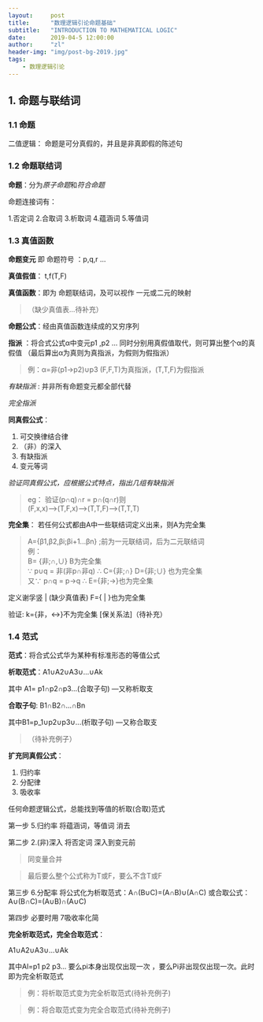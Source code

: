 ```yaml
---
layout:     post
title:      "数理逻辑引论命题基础"
subtitle:   "INTRODUCTION TO MATHEMATICAL LOGIC"
date:       2019-04-5 12:00:00
author:     "zl"
header-img: "img/post-bg-2019.jpg"
tags:
    - 数理逻辑引论
---
```


## 1. 命题与联结词

### 1.1 命题

二值逻辑： 命题是可分真假的，并且是非真即假的陈述句

### 1.2 命题联结词
**命题**：分为*原子命题*和*符合命题*

命题连接词有：

1.否定词
2.合取词
3.析取词
4.蕴涵词
5.等值词

### 1.3 真值函数
**命题变元** 即 命题符号 ：p,q,r ...

**真值假值**： t,f(T,F)

**真值函数**：即为 命题联结词，及可以视作 一元或二元的映射
> （缺少真值表...待补充）

**命题公式**：经由真值函数连续成的又穷序列

**指派** ：将合式公式α中变元p1 ,p2 ... 同时分别用真假值取代，则可算出整个α的真假值
（最后算出α为真则为真指派，为假则为假指派）
>例：α=非(p1->p2)∪p3  (F,F,T)为真指派，(T,T,F)为假指派

*有缺指派* : 并非所有命题变元都全部代替

*完全指派*

**同真假公式**：
1. 可交换律结合律
2. （非）的深入
3. 有缺指派
4. 变元等词

*验证同真假公式，应根据公式特点，指出几组有缺指派*
>eg： 验证(p∩q)∩r = p∩(q∩r)则   
(F,x,x)——>(T,F,x)——>(T,T,F)——>(T,T,T)

**完全集**： 若任何公式都由A中一些联结词定义出来，则A为完全集

>A={β1,β2,βi;βi+1...βn}
;前为一元联结词，后为二元联结词    
例：  
 B= {非;∩,∪} B为完全集   
∵ p∪q = 非(非p∩非q) ∴  C={非;∩} D={非;∪}  也为完全集    
又∵ p∩q = p->q ∴ E={非;->}也为完全集    

定义谢孚竖  \|  (缺少真值表)
    F={ \| }也为完全集

验证: k={非，<->}不为完全集 [保关系法]（待补充）

### 1.4 范式
**范式**：将合式公式华为某种有标准形态的等值公式

**析取范式**：A1∪A2∪A3∪...∪Ak

其中 A1= p1∩p2∩p3...(合取子句) —又称析取支

**合取子句**: B1∩B2∩...∩Bn

其中B1=p_1∪p2∪p3∪...(析取子句) —又称合取支

> （待补充例子）

**扩充同真假公式**：    

1. 归约率 
2. 分配律
3. 吸收率
   
任何命题逻辑公式，总能找到等值的析取(合取)范式

第一步 5.归约率  将蕴涵词，等值词 消去

第二步 2.(非)深入 将否定词 深入到变元前 
> 同变量合并   

> 最后要么整个公式称为T或F，要么不含T或F

第三步 6.分配率 将公式化为析取范式：A∩(B∪C)=(A∩B)∪(A∩C)
或合取公式：A∪(B∩C)=(A∪B)∩(A∪C)

第四步 必要时用 7吸收率化简

**完全析取范式，完全合取范式**：

A1∪A2∪A3∪...∪Ak

其中Al=p1 p2 p3... 要么pi本身出现仅出现一次 ，要么Pi非出现仅出现一次。此时即为完全析取范式

>例：将析取范式变为完全析取范式(待补充例子)

>例：将合取范式变为完全合取范式(待补充例子)





